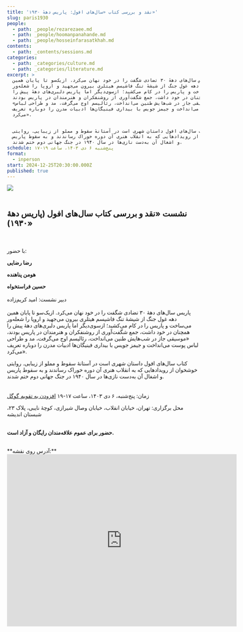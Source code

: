 ```yaml
---
title: 'نقد و بررسی کتاب «سال‌های افول: پاریس دههٔ ۱۹۳۰»'
slug: paris1930
people:
  - path: _people/rezarezaee.md
  - path: _people/hoomanpanahande.md
  - path: _people/hosseinfarasatkhah.md
contents:
  - path: _contents/sessions.md
categories:
  - path: _categories/culture.md
  - path: _categories/literature.md
excerpt: >
  پاریس سال‌های دههٔ ۳۰ تضادی شگفت را در خود نهان می‌کرد. ازیک‌سو تا پایان همین
  دهه غول جنگ از شیشهٔ تنگ فاشیسم هیتلری بیرون می‌جهید و اروپا را شعله‌ور
  می‌ساخت و پاریس را در کام می‌کشید؛ ازسوی‌دیگر اما پاریس دلبری‌های دههٔ پیش را
  همچنان در خود داشت، جمع شگفت‌آوری از روشنفکران و هنرمندان در پاریس بودند،
  «موسیقی جاز در شب‌هایش طنین می‌انداخت، رئالیسم اوج می‌گرفت، مد و طراحی لباس
  پوست می‌انداخت و جیمز جویس با بیداری فینیگان‌ها ادبیات مدرن را دوباره تعریف
  می‌کرد». 


  کتاب سال‌های افول داستان شهری‌ است در آستانهٔ سقوط و مملو از زیبایی. روایتی
  خوشخوان از رویدادهایی که به انقلاب هنری آن دوره خوراک رساندند و به سقوط پاریس
  و اشغال آن به‌دست نازی‌ها در سال ۱۹۴۰ در جنگ جهانی دوم ختم شدند.
schedule: پنج‌شنبه ۶ دی ۱۴۰۳، ساعت ۱۹-۱۷
format:
  - inperson
start: 2024-12-25T20:30:00.000Z
published: true
---
```





![](https://assets.tina.io/b6b0cb5c-4b1b-43f4-9bea-8d6867c09320/رویدادها/photo_2024-12-21_17-20-10.jpg)
<br><br>


## نشست «نقد و بررسی کتاب سال‌های افول (پاریس دهۀ ۱۹۳۰)»
<br><br>
با حضور:

**رضا رضایی**

**هومن پناهنده**

**حسین فراستخواه**
<br><br>
دبیر نشست: امید کریم‌زاده
<br><br>
پاریس سال‌های دههٔ ۳۰ تضادی شگفت را در خود نهان می‌کرد. ازیک‌سو تا پایان همین دهه غول جنگ از شیشهٔ تنگ فاشیسم هیتلری بیرون می‌جهید و اروپا را شعله‌ور می‌ساخت و پاریس را در کام می‌کشید؛ ازسوی‌دیگر اما پاریس دلبری‌های دههٔ پیش را همچنان در خود داشت، جمع شگفت‌آوری از روشنفکران و هنرمندان در پاریس بودند، «موسیقی جاز در شب‌هایش طنین می‌انداخت، رئالیسم اوج می‌گرفت، مد و طراحی لباس پوست می‌انداخت و جیمز جویس با بیداری فینیگان‌ها ادبیات مدرن را دوباره تعریف می‌کرد». 

کتاب سال‌های افول داستان شهری‌ است در آستانهٔ سقوط و مملو از زیبایی. روایتی خوشخوان از رویدادهایی که به انقلاب هنری آن دوره خوراک رساندند و به سقوط پاریس و اشغال آن به‌دست نازی‌ها در سال ۱۹۴۰ در جنگ جهانی دوم ختم شدند.
<br><br><br>
زمان: پنج‌شنبه، ۶ دی ۱۴۰۳، ساعت ۱۷-۱۹ <a target="_blank" href="https://calendar.google.com/calendar/event?action=TEMPLATE&tmeid=MnRqMzliZnE3a2huaHE2Z2djYmgwZTY0azMgam9taG91cmlmYWxzYWZlQG0&tmsrc=jomhourifalsafe%40gmail.com">افزودن به تقویم گوگل</a>

محل برگزاری: تهران، خیابان انقلاب، خیابان وصال شیرازی، کوچهٔ نایبی، پلاک ۲۳، شبستان اندیشه
<br><br>

**حضور برای عموم علاقه‌مندان رایگان و آزاد است.**

<br>
**آدرس روی نقشه:**

<iframe src="https://www.google.com/maps/embed?pb=!1m17!1m12!1m3!1d3239.9701159679107!2d51.400496999999994!3d35.702352999999995!2m3!1f0!2f0!3f0!3m2!1i1024!2i768!4f13.1!3m2!1m1!2zMzXCsDQyJzA4LjUiTiA1McKwMjQnMDEuOCJF!5e0!3m2!1sen!2s!4v1727792460938!5m2!1sen!2s" width="600" height="450" style="border:0;" allowfullscreen="" loading="lazy" referrerpolicy="no-referrer-when-downgrade"></iframe>
